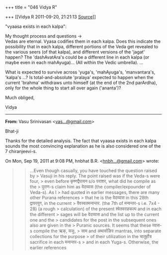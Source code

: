 +++
title = "046 Vidya R"

+++
[[Vidya R	2011-09-20, 21:21:13 [Source](https://groups.google.com/g/samskrita/c/DnABtLXxkRA)]]



"vyaasa exists in each kalpa":

  

My thought process and questions ->  
Vedas are eternal. Vyasa codifies them in each kalpa. Does this indicate the possibility that in each kalpa, different portions of the Veda get revealed to the various seers (of that kalpa), and different versions of the 'jagat' happen? The 'dashAvatAra's could be a different line in each kalpa (or maybe even in each mahAyuga)... (All within the Vedic umbrella). ...  

  

What is expected to survive across 'yuga's, 'mahAyuga's, 'manvantara's, 'kalpa's ...? Is total-and-absolute 'pralaya' expected to happen when the current 'brahma' withdraws unto himself (at the end of the 2nd parArdha), only for the whole thing to start all over again ('ananta')?


  

Much obliged,

Vidya

  

------------------------------------------------------------------------

**From:** Vasu Srinivasan \<[vas...@gmail.com]()\>  

Bhat-ji  
  
Thanks for the detailed analysis. The fact that vyaasa exists in each kalpa sounds the most convincing explanation as he is also considered one of the 7 chiranjeevi-s.  
  

On Mon, Sep 19, 2011 at 9:08 PM, hnbhat B.R. \<[hnbh...@gmail.com]()\> wrote:  

> 
> > 
> > ...Even though casually, you have touched the question raised by > Vasuji in his reply. The point raised was if the Veda-s were four, > even before कृष्णद्वैपायन s/o पराशर, what did he compile as the > पुराण-s claim him as वेदव्यास (the compiler/expounder of Veda-s). As I > had quoted in earlier messages, there are many other Purana references > that he is the वेदव्यास in this 28th द्वापरयुग, in the current > वैवस्वतमन्वन्तर. (the 7th of मन्वन्तर-s i.e. 7x4 - 28) (a rough > calculation) of the present श्वेतवराहकल्प and in each the different > sages will be वेदव्यास and the list up to the current one and the > candidates for the post in the subsequent ones also are given in the > Puranic sources. It seems that these व्यास-s compile the ऋक्, यजुः, > साम and अथार्वाङिरः mantras, into separate collections for the purpose > of their utilization in the चातुर्होत्र sacrifice in each मन्वन्तर-s > and in each Yuga-s. Otherwise, the earlier references
> > 
> > 
> >   
> > 
> > 

  

